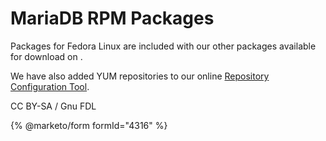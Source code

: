 
# MariaDB RPM Packages

Packages for Fedora Linux are included with our other packages available for download on [](https://mariadb.org/download/).


We have also added YUM repositories to our online [Repository Configuration Tool](https://mariadb.org/download/?t=repo-config).


CC BY-SA / Gnu FDL


{% @marketo/form formId="4316" %}
